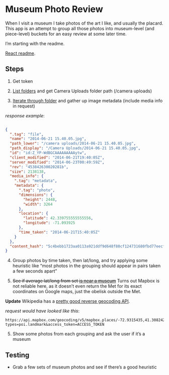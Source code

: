 # Museum Photo Review

When I visit a museum I take photos of the art I like, and usually the placard. This app is an attempt to group all those photos into museum-level (and piece-level) buckets for an easy review at some later time.

I’m starting with the readme.

[React readme](https://github.com/facebookincubator/create-react-app#create-react-app-).

## Steps

1. Get token

2. [List folders](https://dropbox.github.io/dropbox-api-v2-explorer/#files_list_folder) and get Camera Uploads folder path (/camera uploads)

3. [Iterate through folder](https://dropbox.github.io/dropbox-api-v2-explorer/#files_list_folder) and gather up image metadata (include media info in request)

*response example*:
``` json
	
{
  ".tag": "file",
  "name": "2014-06-21 15.40.05.jpg",
  "path_lower": "/camera uploads/2014-06-21 15.40.05.jpg",
  "path_display": "/Camera Uploads/2014-06-21 15.40.05.jpg",
  "id": "id:Z_YP-WdBGCAAAAAAAAAytw",
  "client_modified": "2014-06-21T19:40:05Z",
  "server_modified": "2014-06-23T00:49:59Z",
  "rev": "453842630020281b",
  "size": 2138138,
  "media_info": {
    ".tag": "metadata",
    "metadata": {
      ".tag": "photo",
      "dimensions": {
        "height": 2448,
        "width": 3264
      },
      "location": {
        "latitude": 42.339755555555556,
        "longitude": -71.093925
      },
      "time_taken": "2014-06-21T15:40:05Z"
    }
  },
  "content_hash": "5c4bebb1723aa0113a921ddf9d648f80cf124731680fbd77eecfe10fe9a9ae26"
}
```

4. Group photos by time taken, then lat/long, and try applying some heuristic like “most photos in the grouping should appear in pairs taken a few seconds apart”

5. ~~See if average lat/long from set [is near a museum](https://www.mapbox.com/api-documentation/#geocoding )~~ Turns out Mapbox is not reliable here, as it doesn’t even return the Met for its exact coordinates on Google maps, just the obelisk outside the Met.

**Update** Wikipedia has a [pretty good reverse geocoding API](https://en.wikipedia.org/w/api.php?action=query&list=geosearch&gscoord=41.308079%7C-72.930791&gsradius=1000&gslimit=10).

*request would have looked like this*:
```
https://api.mapbox.com/geocoding/v5/mapbox.places/-72.9315435,41.308242.json?types=poi.landmark&access_token=ACCESS_TOKEN
```

5. Show some photos from each grouping and ask the user if it’s a museum

## Testing

- Grab a few sets of museum photos and see if there’s a good heuristic
